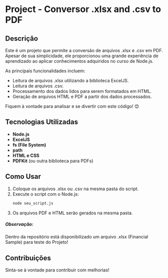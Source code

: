 # Project - Conversor .xlsx and .csv to PDF

## Descrição
Este é um projeto que permite a conversão de arquivos .xlsx e .csv em PDF. Apesar de sua simplicidade, ele proporcionou uma grande experiência de aprendizado ao aplicar conhecimentos adquiridos no curso de Node.js.

As principais funcionalidades incluem:
- Leitura de arquivos .xlsx utilizando a biblioteca ExcelJS.
- Leitura de arquivos .csv.
- Processamento dos dados lidos para serem formatados em HTML.
- Geração de arquivos HTML e PDF a partir dos dados processados.

Fiquem à vontade para analisar e se divertir com este código! 😊

## Tecnologias Utilizadas
- **Node.js**
- **ExcelJS**
- **fs (File System)**
- **path**
- **HTML e CSS**
- **PDFKit** (ou outra biblioteca para PDFs)

## Como Usar
1. Coloque os arquivos .xlsx ou .csv na mesma pasta do script.
2. Execute o script com o Node.js:
   ```bash
   node seu_script.js
3. Os arquivos PDF e HTML serão gerados na mesma pasta.

##### Observação:
Dentro da repositório está disponibilizado um arquivo .xlsx (Financial Sample) para teste do Projeto!

## Contribuições
Sinta-se à vontade para contribuir com melhorias!
